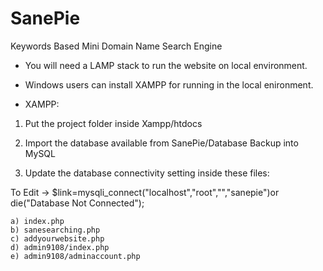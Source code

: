# SanePie
Keywords Based Mini Domain Name Search Engine

- You will need a LAMP stack to run the website on local environment.

- Windows users can install XAMPP for running in the local enironment.

- XAMPP: 

1. Put the project folder inside Xampp/htdocs

2. Import the database available from SanePie/Database Backup into MySQL

3. Update the database connectivity setting inside these files:

To Edit -> $link=mysqli_connect("localhost","root","","sanepie")or die("Database Not Connected");

    a) index.php
    b) sanesearching.php
    c) addyourwebsite.php
    d) admin9108/index.php
    e) admin9108/adminaccount.php